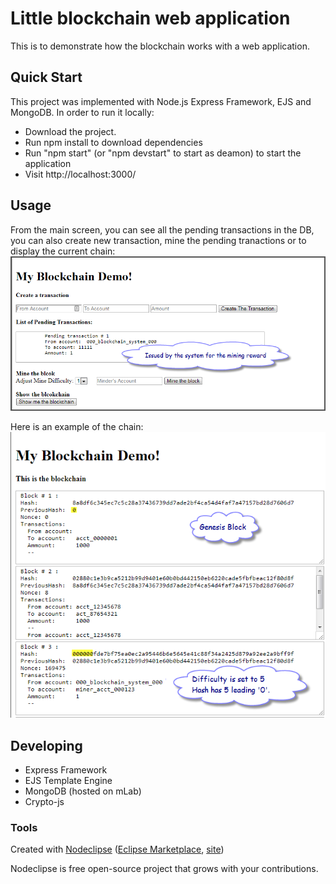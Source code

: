 

# Little blockchain web application

This is to demonstrate how the blockchain works with a web application. 

## Quick Start

This project was implemented with Node.js Express Framework, EJS and MongoDB. 
In order to run it locally:

 - Download the project.
 - Run npm install to download dependencies
 - Run "npm start" (or "npm devstart" to start as deamon) to start the application
 - Visit http://localhost:3000/

## Usage

From the main screen, you can see all the pending transactions in the DB, you can also create new transaction, mine the pending tranactions or to display the current chain:
    ![Alt text](/images/ss-1.png?raw=true "Main screen")

Here is an example of the chain:
    ![Alt text](/images/ss-2.png?raw=true "Blockchain Display")
 <!--
 - To play around with the demo, go to: http://ec2-34-217-113-112.us-west-2.compute.amazonaws.com:3000/ - my DEV environment on AWS. 
-->
## Developing  
  - Express Framework
  - EJS Template Engine
  - MongoDB (hosted on mLab)
  - Crypto-js

### Tools

Created with [Nodeclipse](https://github.com/Nodeclipse/nodeclipse-1)
 ([Eclipse Marketplace](http://marketplace.eclipse.org/content/nodeclipse), [site](http://www.nodeclipse.org))   

Nodeclipse is free open-source project that grows with your contributions.

